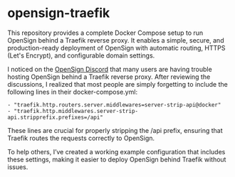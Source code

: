 # opensign-traefik
This repository provides a complete Docker Compose setup to run OpenSign behind a Traefik reverse proxy. It enables a simple, secure, and production-ready deployment of OpenSign with automatic routing, HTTPS (Let's Encrypt), and configurable domain settings.

I noticed on the [OpenSign Discord](https://discord.com/invite/xe9TDuyAyj) that many users are having trouble hosting OpenSign behind a Traefik reverse proxy. After reviewing the discussions, I realized that most people are simply forgetting to include the following lines in their docker-compose.yml:
```
- "traefik.http.routers.server.middlewares=server-strip-api@docker"
- "traefik.http.middlewares.server-strip-api.stripprefix.prefixes=/api"
```
These lines are crucial for properly stripping the /api prefix, ensuring that Traefik routes the requests correctly to OpenSign.

To help others, I’ve created a working example configuration that includes these settings, making it easier to deploy OpenSign behind Traefik without issues.

